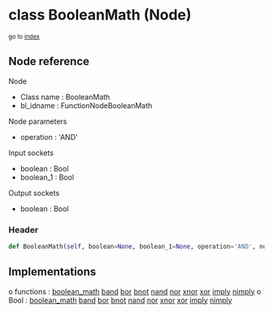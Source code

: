 # class BooleanMath (Node)

<sub>go to [index](/docs/index.md)</sub>

## Node reference

Node
 - Class name : BooleanMath
 - bl_idname : FunctionNodeBooleanMath

Node parameters
 - operation : 'AND'

Input sockets
 - boolean : Bool
 - boolean_1 : Bool

Output sockets
 - boolean : Bool

### Header

``` python
def BooleanMath(self, boolean=None, boolean_1=None, operation='AND', node_label=None, node_color=None):
```

## Implementations

o functions : [boolean_math](/docs/GeoNodes_classes/GLOBAL.md#boolean_math) [band](/docs/GeoNodes_classes/GLOBAL.md#band) [bor](/docs/GeoNodes_classes/GLOBAL.md#bor) [bnot](/docs/GeoNodes_classes/GLOBAL.md#bnot) [nand](/docs/GeoNodes_classes/GLOBAL.md#nand) [nor](/docs/GeoNodes_classes/GLOBAL.md#nor) [xnor](/docs/GeoNodes_classes/GLOBAL.md#xnor) [xor](/docs/GeoNodes_classes/GLOBAL.md#xor) [imply](/docs/GeoNodes_classes/GLOBAL.md#imply) [nimply](/docs/GeoNodes_classes/GLOBAL.md#nimply)
o Bool : [boolean_math](/docs/GeoNodes_classes/Bool.md#boolean_math) [band](/docs/GeoNodes_classes/Bool.md#band) [bor](/docs/GeoNodes_classes/Bool.md#bor) [bnot](/docs/GeoNodes_classes/Bool.md#bnot) [nand](/docs/GeoNodes_classes/Bool.md#nand) [nor](/docs/GeoNodes_classes/Bool.md#nor) [xnor](/docs/GeoNodes_classes/Bool.md#xnor) [xor](/docs/GeoNodes_classes/Bool.md#xor) [imply](/docs/GeoNodes_classes/Bool.md#imply) [nimply](/docs/GeoNodes_classes/Bool.md#nimply)

